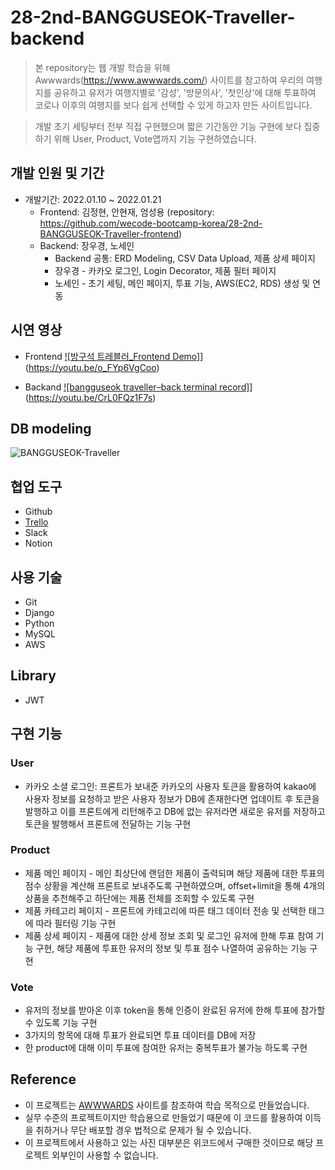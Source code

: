 # 28-2nd-BANGGUSEOK-Traveller-backend

> 본 repository는 웹 개발 학습을 위해 Awwwards(https://www.awwwards.com/) 사이트를 참고하여 우리의 여행지를 공유하고 유저가 여행지별로 '감성', '방문의사', '첫인상'에 대해 투표하여 코로나 이후의 여행지를 보다 쉽게 선택할 수 있게 하고자 만든 사이트입니다.

> 개발 초기 세팅부터 전부 직접 구현했으며 짧은 기간동안 기능 구현에 보다 집중하기 위해 User, Product, Vote앱까지 기능 구현하였습니다.


## 개발 인원 및 기간

+ 개발기간: 2022.01.10 ~ 2022.01.21
    + Frontend: 김정현, 안현재, 엄성용 (repository: https://github.com/wecode-bootcamp-korea/28-2nd-BANGGUSEOK-Traveller-frontend)
    + Backend: 장우경, 노세인
        + Backend 공통: ERD Modeling, CSV Data Upload, 제품 상세 페이지
        + 장우경 - 카카오 로그인, Login Decorator, 제품 필터 페이지
        + 노세인 - 초기 세팅, 메인 페이지, 투표 기능, AWS(EC2, RDS) 생성 및 연동


## 시연 영상

+ Frontend
[![방구석 트레블러_Frontend Demo]](https://img.youtube.com/vi/o_FYp6VgCoo/0.jpg)](https://youtu.be/o_FYp6VgCoo)

+ Backand
[![bangguseok traveller–back terminal record]](https://img.youtube.com/vi/CrL0FQz1F7s/0.jpg)](https://youtu.be/CrL0FQz1F7s)


## DB modeling

![BANGGUSEOK-Traveller](https://user-images.githubusercontent.com/75561289/150669068-da7055ec-f329-46fc-9027-449d29a84856.png)


## 협업 도구

+ Github
+ [Trello](https://trello.com/b/PP6heeSF/our-sprint)
+ Slack
+ Notion


## 사용 기술

+ Git
+ Django
+ Python
+ MySQL
+ AWS

## Library

+ JWT


## 구현 기능

### User

+ 카카오 소셜 로그인: 프론트가 보내준 카카오의 사용자 토큰을 활용하여 kakao에 사용자 정보를 요청하고 받은 사용자 정보가 DB에 존재한다면 업데이트 후 토큰을 발행하고 이를 프론트에게 리턴해주고 DB에 없는 유저라면 새로운 유저를 저장하고 토큰을 발행해서 프론트에 전달하는 기능 구현

### Product

+ 제품 메인 페이지 - 메인 최상단에 랜덤한 제품이 출력되며 해당 제품에 대한 투표의 점수 상황을 계산해 프론트로 보내주도록 구현하였으며, offset+limit을 통해 4개의 상품을 추천해주고 하단에는 제품 전체를 조회할 수 있도록 구현
+ 제품 카테고리 페이지 - 프론트에 카테고리에 따른 태그 데이터 전송 및 선택한 태그에 따라 필터링 기능 구현
+ 제품 상세 페이지 - 제품에 대한 상세 정보 조회 및 로그인 유저에 한해 투표 참여 기능 구현, 해당 제품에 투표한 유저의 정보 및 투표 점수 나열하여 공유하는 기능 구현

### Vote

+ 유저의 정보를 받아온 이후 token을 통해 인증이 완료된 유저에 한해 투표에 참가할 수 있도록 기능 구현
+ 3가지의 항목에 대해 투표가 완료되면 투표 데이터를 DB에 저장
+ 한 product에 대해 이미 투표에 참여한 유저는 중복투표가 불가능 하도록 구현

## Reference

+ 이 프로젝트는 [AWWWARDS](https://www.awwwards.com/) 사이트를 참조하여 학습 목적으로 만들었습니다.
+ 실무 수준의 프로젝트이지만 학습용으로 만들었기 때문에 이 코드를 활용하여 이득을 취하거나 무단 배포할 경우 법적으로 문제가 될 수 있습니다.
+ 이 프로젝트에서 사용하고 있는 사진 대부분은 위코드에서 구매한 것이므로 해당 프로젝트 외부인이 사용할 수 없습니다.
